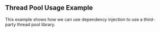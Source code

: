 ## Thread Pool Usage Example

This example shows how we can use dependency injection to use a third-party thread pool library.